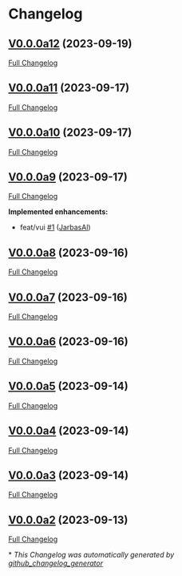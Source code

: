 # Changelog

## [V0.0.0a12](https://github.com/OpenVoiceOS/ovos-audio-transformer-plugin-ggwave/tree/V0.0.0a12) (2023-09-19)

[Full Changelog](https://github.com/OpenVoiceOS/ovos-audio-transformer-plugin-ggwave/compare/V0.0.0a11...V0.0.0a12)

## [V0.0.0a11](https://github.com/OpenVoiceOS/ovos-audio-transformer-plugin-ggwave/tree/V0.0.0a11) (2023-09-17)

[Full Changelog](https://github.com/OpenVoiceOS/ovos-audio-transformer-plugin-ggwave/compare/V0.0.0a10...V0.0.0a11)

## [V0.0.0a10](https://github.com/OpenVoiceOS/ovos-audio-transformer-plugin-ggwave/tree/V0.0.0a10) (2023-09-17)

[Full Changelog](https://github.com/OpenVoiceOS/ovos-audio-transformer-plugin-ggwave/compare/V0.0.0a9...V0.0.0a10)

## [V0.0.0a9](https://github.com/OpenVoiceOS/ovos-audio-transformer-plugin-ggwave/tree/V0.0.0a9) (2023-09-17)

[Full Changelog](https://github.com/OpenVoiceOS/ovos-audio-transformer-plugin-ggwave/compare/V0.0.0a8...V0.0.0a9)

**Implemented enhancements:**

- feat/vui [\#1](https://github.com/OpenVoiceOS/ovos-audio-transformer-plugin-ggwave/pull/1) ([JarbasAl](https://github.com/JarbasAl))

## [V0.0.0a8](https://github.com/OpenVoiceOS/ovos-audio-transformer-plugin-ggwave/tree/V0.0.0a8) (2023-09-16)

[Full Changelog](https://github.com/OpenVoiceOS/ovos-audio-transformer-plugin-ggwave/compare/V0.0.0a7...V0.0.0a8)

## [V0.0.0a7](https://github.com/OpenVoiceOS/ovos-audio-transformer-plugin-ggwave/tree/V0.0.0a7) (2023-09-16)

[Full Changelog](https://github.com/OpenVoiceOS/ovos-audio-transformer-plugin-ggwave/compare/V0.0.0a6...V0.0.0a7)

## [V0.0.0a6](https://github.com/OpenVoiceOS/ovos-audio-transformer-plugin-ggwave/tree/V0.0.0a6) (2023-09-16)

[Full Changelog](https://github.com/OpenVoiceOS/ovos-audio-transformer-plugin-ggwave/compare/V0.0.0a5...V0.0.0a6)

## [V0.0.0a5](https://github.com/OpenVoiceOS/ovos-audio-transformer-plugin-ggwave/tree/V0.0.0a5) (2023-09-14)

[Full Changelog](https://github.com/OpenVoiceOS/ovos-audio-transformer-plugin-ggwave/compare/V0.0.0a4...V0.0.0a5)

## [V0.0.0a4](https://github.com/OpenVoiceOS/ovos-audio-transformer-plugin-ggwave/tree/V0.0.0a4) (2023-09-14)

[Full Changelog](https://github.com/OpenVoiceOS/ovos-audio-transformer-plugin-ggwave/compare/V0.0.0a3...V0.0.0a4)

## [V0.0.0a3](https://github.com/OpenVoiceOS/ovos-audio-transformer-plugin-ggwave/tree/V0.0.0a3) (2023-09-14)

[Full Changelog](https://github.com/OpenVoiceOS/ovos-audio-transformer-plugin-ggwave/compare/V0.0.0a2...V0.0.0a3)

## [V0.0.0a2](https://github.com/OpenVoiceOS/ovos-audio-transformer-plugin-ggwave/tree/V0.0.0a2) (2023-09-13)

[Full Changelog](https://github.com/OpenVoiceOS/ovos-audio-transformer-plugin-ggwave/compare/aedf9aba9d9f8f69d46648e2c72f60a93a9befdd...V0.0.0a2)



\* *This Changelog was automatically generated by [github_changelog_generator](https://github.com/github-changelog-generator/github-changelog-generator)*
